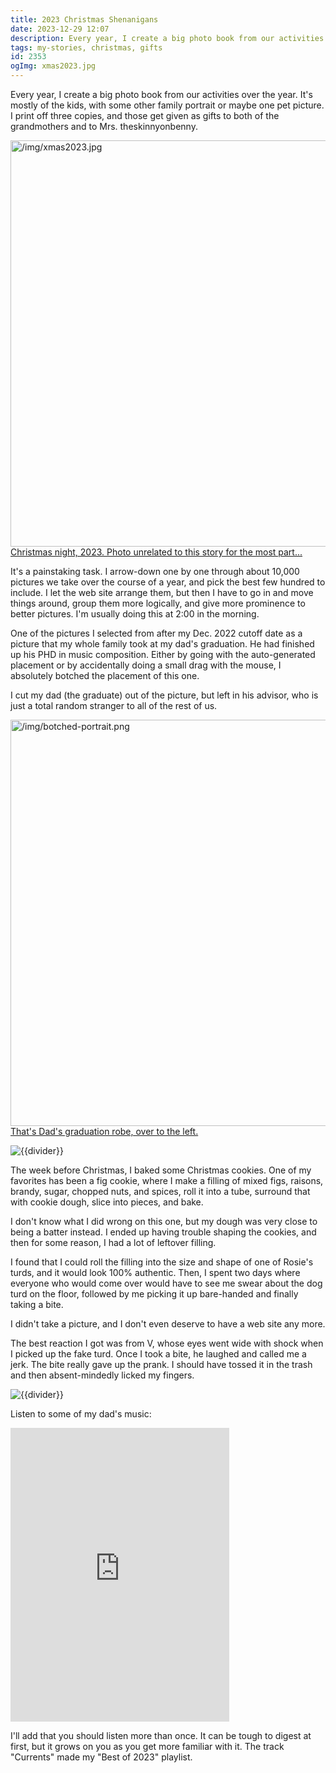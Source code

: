 ```yaml
---
title: 2023 Christmas Shenanigans
date: 2023-12-29 12:07
description: Every year, I create a big photo book from our activities over the year.  It's mostly of the kids,  with some other family portrait or maybe one pet picture.  I print off three copies, and those get given as gifts to both of the grandmothers and to Mrs. theskinnyonbenny.
tags: my-stories, christmas, gifts
id: 2353
ogImg: xmas2023.jpg
---
```


Every year, I create a big photo book from our activities over the year.  It's mostly of the kids,  with some other family portrait or maybe one pet picture.  I print off three copies, and those get given as gifts to both of the grandmothers and to Mrs. theskinnyonbenny.

<a class="lightview centered" href="/img/xmas2023.jpg" data-lightview-caption="Christmas night, 2023.  Photo unrelated to this story for the most part..." data-lightview-group="group1"><img src="/img/xmas2023.jpg" alt="/img/xmas2023.jpg" width="650px"><br><span class="caption">Christmas night, 2023.  Photo unrelated to this story for the most part...</span></a>

It's a painstaking task.  I arrow-down one by one through about 10,000 pictures we take over the course of a year, and pick the best few hundred to include.  I let the web site arrange them, but then I have to go in and move things around, group them more logically, and give more prominence to better pictures.  I'm usually doing this at 2:00 in the morning.

One of the pictures I selected from after my Dec. 2022 cutoff date as a picture that my whole family took at my dad's graduation.  He had finished up his PHD in music composition.  Either by going with the auto-generated placement or by accidentally doing a small drag with the mouse, I absolutely botched the placement of this one.  

I cut my dad (the graduate) out of the picture, but left in his advisor, who is just a total random stranger to all of the rest of us.

<a class="lightview centered" href="/img/botched-portrait.png" data-lightview-caption="That's Dad's graduation robe, over to the left." data-lightview-group="group1"><img src="/img/botched-portrait.png" alt="/img/botched-portrait.png" width="650px"><br><span class="caption">That's Dad's graduation robe, over to the left.</span></a>

<p><img src="/img/greenline.gif" class="greenline" alt="{{divider}}" /></p>

The week before Christmas, I baked some Christmas cookies.  One of my favorites has been a fig cookie, where I make a filling of mixed figs, raisons, brandy, sugar, chopped nuts, and spices, roll it into a tube, surround that with cookie dough, slice into pieces, and bake.

I don't know what I did wrong on this one, but my dough was very close to being a batter instead.  I ended up having trouble shaping the cookies, and then for some reason, I had a lot of leftover filling.

I found that I could roll the filling into the size and shape of one of Rosie's turds, and it would look 100% authentic.  Then, I spent two days where everyone who would come over would have to see me swear about the dog turd on the floor, followed by me picking it up bare-handed and finally taking a bite.

I didn't take a picture, and I don't even deserve to have a web site any more.

The best reaction I got was from V, whose eyes went wide with shock when I picked up the fake turd.  Once I took a bite, he laughed and called me a jerk.  The bite really gave up the prank.  I should have tossed it in the trash and then absent-mindedly licked my fingers.

<p><img src="/img/greenline.gif" class="greenline" alt="{{divider}}" /></p>

Listen to some of my dad's music:

<iframe style="border: 0; width: 350px; height: 470px;" src="https://bandcamp.com/EmbeddedPlayer/album=2357875700/size=large/bgcol=ffffff/linkcol=0687f5/tracklist=false/transparent=true/" seamless><a href="https://danschultz.bandcamp.com/album/selected-compositions">Selected Compositions by Dan Schultz</a></iframe>

I'll add that you should listen more than once.  It can be tough to digest at first, but it grows on you as you get more familiar with it.  The track "Currents" made my "Best of 2023" playlist.


